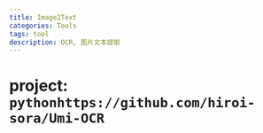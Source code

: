 ```yaml
---
title: Image2Text
categories: Tools
tags: tool
description: OCR, 图片文本提取
---
```


# project: ```pythonhttps://github.com/hiroi-sora/Umi-OCR```
